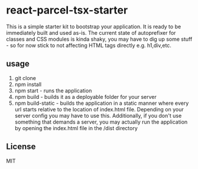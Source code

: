 # react-parcel-tsx-starter

This is a simple starter kit to bootstrap your application. It is ready to be immediately built and used as-is. The current state of autoprefixer for classes and CSS modules is kinda shaky, you may have to dig up some stuff - so for now stick to not affecting HTML tags directly e.g. h1,div,etc.

## usage

1. git clone
2. npm install
3. npm start - runs the application
4. npm build - builds it as a deployable folder for your server
5. npm build-static - builds the application in a static manner where every url starts relative to the location of index.html file. Depending on your server config you may have to use this. Additionally, if you don't use something that demands a server, you may actually run the application by opening the index.html file in the /dist directory

## License

MIT
